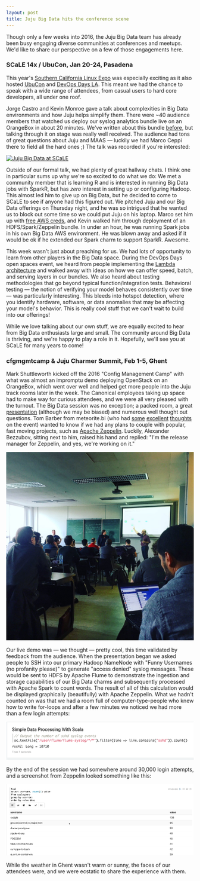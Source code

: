```yaml
---
layout: post
title: Juju Big Data hits the conference scene
---
```


Though only a few weeks into 2016, the Juju Big Data team has already been busy
engaging diverse communities at conferences and meetups.  We'd like to share
our perspective on a few of those engagements here.


### SCaLE 14x / UbuCon, Jan 20-24, Pasadena

This year's [Southern California Linux Expo](https://www.socallinuxexpo.org/scale/14x)
was especially exciting as it also hosted [UbuCon](http://ubucon.org/) and
[DevOps Days LA](http://www.devopsdays.org/). This meant we had the chance to
speak with a wide range of attendees, from
casual users to hard core developers, all under one roof.

Jorge Castro and Kevin Monroe gave a talk about complexities in Big Data
environments and how Juju helps simplify them.  There were ~40 audience members
that watched us deploy our syslog analytics bundle live on an OrangeBox in
about 20 minutes.  We've written about this bundle
[before](http://bigdata.juju.solutions/2015-09-22-syslog-analytics-with-apache-hadoop-flume),
but talking through it on stage was really well received.  The audience had
tons of great questions about Juju and MAAS &mdash; luckily we had Marco Ceppi
there to field all the hard ones ;)  The talk was recorded if you're interested:

[![Juju Big Data at SCaLE](http://img.youtube.com/vi/nksi_tf2xRk/0.jpg)](https://www.youtube.com/watch?v=nksi_tf2xRk&t=4m15s)

Outside of our formal talk, we had plenty of great hallway chats.  I think one
in particular sums up why we're so excited to do what we do:  We met a
community member that is learning R and is interested in running Big Data jobs
with SparkR, but has *zero* interest in setting up or configuring Hadoop.  This
almost led him to give up on Big Data, but he decided to come to SCaLE to see
if anyone had this figured out.  We pitched Juju and our Big Data offerings on
Thursday night, and he was so intrigued that he wanted us to block out some
time so we could put Juju on his laptop.  Marco set him up with
[free AWS creds](http://developer.juju.solutions), and Kevin walked him through
deployment of an HDFS/Spark/Zeppelin bundle.  In under an hour, he was running
Spark jobs in his own Big Data AWS environment.  He was blown away and asked if
it would be ok if he extended our Spark charm to support SparkR.  Awesome.

This week wasn't just about preaching for us.  We had lots of opportunity to
learn from other players in the Big Data space.  During the DevOps Days open
spaces event, we heard from people implementing the
[Lambda architecture](https://en.wikipedia.org/wiki/Lambda_architecture) and
walked away with ideas on how we can offer speed, batch, and serving layers in
our bundles.  We also heard about testing methodologies that go beyond typical
function/integration tests.  Behavioral testing &mdash; the notion of verifying
your model behaves consistently over time &mdash; was particularly interesting.
This bleeds into hotspot detection, where you identify hardware, software, or
data anomalies that may be affecting your model's behavior.  This is really
cool stuff that we can't wait to build into our offerings!

While we love talking about our own stuff, we are equally excited to hear from
Big Data enthusiasts large and small.  The community around Big Data is
thriving, and we're happy to play a role in it.  Hopefully, we'll see you at
SCaLE for many years to come!


### cfgmgmtcamp & Juju Charmer Summit, Feb 1-5, Ghent

Mark Shuttleworth kicked off the 2016 "Config Management Camp" with what was
almost an impromptu demo deploying OpenStack on an OrangeBox, which went over
well and helped get more people into the Juju track rooms later in the week.
The Canonical employees taking up space had to make way for curious attendees,
and we were all very pleased with the turnout. The Big Data session was no
exception; a packed room, a great
[presentation](https://docs.google.com/presentation/d/1nyD_XsyDBymaD5oOlKbZcjLjppGPiKLUH_p6jpjLeWc/)
(although we may be biased) and numerous well thought out questions. Tom Barber
from meteorite.bi (who had [some](http://www.meteorite.bi/blog/142)
[excellent](http://www.meteorite.bi/blog/143)
[thoughts](http://www.meteorite.bi/blog/144) on the event) wanted to know if we
had any plans to couple with popular, fast moving projects, such as
[Apache Zeppelin](https://zeppelin.incubator.apache.org/).
Luckily, Alexander Bezzubov, sitting next to him, raised his hand and replied:
"I'm the release manager for Zeppelin, and yes, we're working on it."

<img src="/img/2016-ghent-cory-kevin-mark.jpg" width="720px" />

Our live demo was &mdash; we thought &mdash; pretty cool, this time validated
by feedback from the audience. When the presentation began we asked people to
SSH into our primary Hadoop NameNode with "Funny Usernames (no profanity
please)" to generate "access denied" syslog messages. These would be sent to
HDFS by Apache Flume to demonstrate the ingestion and storage capabilities of
our Big Data charms and subsequently processed with Apache Spark to count words.
The result of all of this calculation would be displayed graphically
(beautifully) with Apache Zeppelin. What we hadn't counted on was that we had a
room full of computer-type-people who knew how to write for-loops and after a
few minutes we noticed we had more than a few login attempts:

<img src="/img/2016-ghent-demo-count.png" width="720px" />

By the end of the session we had somewhere around 30,000 login attempts, and a
screenshot from Zeppelin looked something like this:

<img src="/img/2016-ghent-demo-names.png" width="720px" />

While the weather in Ghent wasn't warm or sunny, the faces of our attendees
were, and we were ecstatic to share the experience with them.
